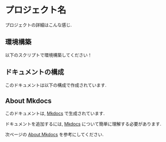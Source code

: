 # プロジェクト名

プロジェクトの詳細はこんな感じ.

## 環境構築

以下のスクリプトで環境構築してください！

## ドキュメントの構成

このドキュメントは以下の構成で作成されています.

## About Mkdocs

このドキュメントは, [Mkdocs](https://www.mkdocs.org) で生成されています.

ドキュメントを追加するには, [Mkdocs](https://www.mkdocs.org) について簡単に理解する必要があります.

次ページの [About Mkdocs](about_mkdocs.md) を参考にしてください.
